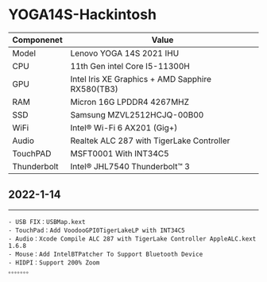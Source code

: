 # YOGA14S-Hackintosh

| Componenet             | Value                                                        |
| ---------------------- | ------------------------------------------------------------ |
| Model                  | Lenovo YOGA 14S 2021 IHU                                     |
| CPU                    | 11th Gen intel Core I5-11300H                                |
| GPU                    | Intel Iris XE Graphics + AMD Sapphire RX580(TB3)             |
| RAM                    | Micron 16G LPDDR4 4267MHZ                                    |
| SSD                    | Samsung MZVL2512HCJQ-00B00                                   |
| WiFi                   | Intel® Wi-Fi 6 AX201 (Gig+)                                  |
| Audio                  | Realtek ALC 287 with TigerLake Controller                    |
| TouchPAD               | MSFT0001 With INT34C5                                        |
| Thunderbolt            | Intel® JHL7540 Thunderbolt™ 3                                |




## 2022-1-14

---
    - USB FIX：USBMap.kext
    - TouchPad：Add VoodooGPI0TigerLakeLP with INT34C5
    - Audio：Xcode Compile ALC 287 with TigerLake Controller AppleALC.kext 1.6.8
    - Mouse：Add IntelBTPatcher To Support Bluetooth Device
    - HIDPI：Support 200% Zoom
    。。。。。。。

